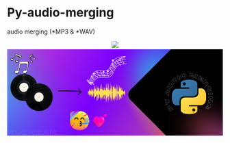 # Py-audio-merging
audio merging (*MP3 &amp; *WAV)
<div align="center">
  <a href="url"><img src="ttps://github.com/sh4de-c4t/Py-audio-merging/blob/main/file/1.png" height="auto" width="200" style="border-radius:10%"></a>
  <img src="https://github.com/sh4de-c4t/Py-audio-merging/blob/main/file/1.png"/>
  <br>
</div>

